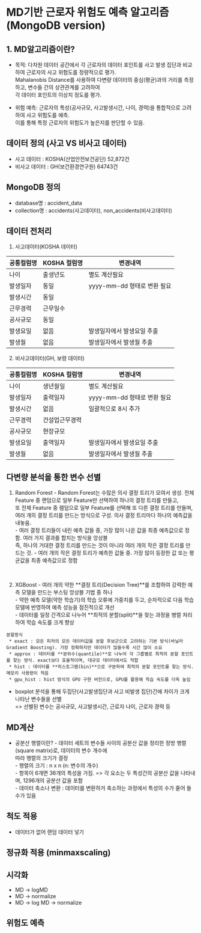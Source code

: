 # MD기반 근로자 위험도 예측 알고리즘 (MongoDB version)


## 1. MD알고리즘이란?
- 목적: 다차원 데이터 공간에서 각 근로자의 데이터 포인트를 사고 발생 집단과 비교하여 근로자의 사고 위험도를 정량적으로 평가. 
<br/> Mahalanobis Distance를 사용하여 다변량 데이터의 중심(평균)과의 거리를 측정하고, 변수들 간의 상관관계를 고려하여 
<br/> 각 데이터 포인트의 이상치 정도를 평가.

- 위험 예측: 근로자의 특성(공사규모, 사고발생시간, 나이, 경력)을 통합적으로 고려하여 사고 위험도를 예측. 
<br/> 이를 통해 특정 근로자의 위험도가 높은지를 판단할 수 있음. 

## 데이터 정의 (사고 VS 비사고 데이터)
 - 사고 데이터 : KOSHA(산업안전보건공단) 52,872건
 - 비사고 데이터 : GH(보건환경연구원) 64743건

## MongoDB 정의
 - database명 : accident_data
 - collection명 : accidents(사고데이터), non_accidents(비사고데이터)

## 데이터 전처리 
 1. 사고데이터(KOSHA 데이터)  <br/>
 
|공통컬럼명|KOSHA 컬럼명|변경내역|
  |------|---|---|
  |나이|출생년도|별도 계산필요|
  |발생일자|동일|yyyy-mm-dd 형태로 변환 필요 |
  |발생시간|동일||
  |근무경력|근무일수||
  |공사규모|동일| |
  |발생요일|없음|발생일자에서 발생요일 추출|
  |발생월|없음|발생일자에서 발생월 추출|

  
  2. 비사고데이터(GH, 보령 데이터) <br/>
  
  |공통컬럼명|KOSHA 컬럼명|변경내역|
  |------|---|---|
  |나이|생년월일|별도 계산필요|
  |발생일자|출력일자| yyyy-mm-dd 형태로 변환 필요 |
  |발생시간|없음| 일괄적으로 8시 추가|
  |근무경력|건설업근무경력||
  |공사규모|현장규모| |
  |발생요일|출역일자|발생일자에서 발생요일 추출|
  |발생월|없음|발생일자에서 발생월 추출|

## 다변량 분석을 통한 변수 선별
  1. Random Forest
    - Random Forest는 수많은 의사 결정 트리가 모여서 생성. 전체 Feature 중 랜덤으로 일부 Feature만 선택하여 하나의 결정 트리를 만들고, <br/> 
      또 전체 Feature 중 램덤으로 일부 Feature를 선택해 또 다른 결정 트리를 만들며, 여러 개의 결정 트리를 만드는 방식으로 구성. 의사 결정 트리마다 하나의 예측값을 내놓음. <br/> 
    - 여러 결정 트리들이 내린 예측 값들 중, 가장 많이 나온 값을 최종 예측값으로 정함. 여러 가지 결과를 합치는 방식을 앙상블 <br/>
      즉, 하나의 거대한 결정 트리를 만드는 것이 아니라 여러 개의 작은 결정 트리를 만드는 것. 
    - 여러 개의 작은 결정 트리가 예측한 값들 중. 가장 많이 등장한 값 또는 평균값을 최종 예측값으로 정함 <br/>
  <br/>

  2. XGBoost
    - 여러 개의 약한 **결정 트리(Decision Tree)**를 조합하여 강력한 예측 모델을 만드는 부스팅 앙상블 기법 중 하나 <br/>
    - 약한 예측 모델(약한 학습기)의 학습 오류에 가중치를 두고, 순차적으로 다음 학습 모델에 반영하여 예측 성능을 점진적으로 개선 <br/>
    - 데이터를 일정 간격으로 나누어 **최적의 분할(split)**을 찾는 과정을 병렬 처리하여 학습 속도를 크게 향상 <br/>

    분할방식
     * exact : 모든 피처의 모든 데이터값을 분할 후보군으로 고려하는 기본 방식(바닐라 Gradient Boosting). 가장 정확하지만 데이터가 많을수록 시간 많이 소요
     * approx : 데이터를 **분위수(quantile)**로 나누어 각 그룹별로 최적의 분할 포인트를 찾는 방식. exact보다 효율적이며, 대규모 데이터에서도 적합
     * hist : 데이터를 **히스토그램(bin)**으로 구분하여 최적의 분할 포인트를 찾는 방식. 메모리 사용량이 적음
     * gpu_hist : hist 방식의 GPU 구현 버전으로, GPU를 활용해 학습 속도를 더욱 높임

 
 
 - boxplot 분석을 통해 두집단(사고발생집단과 사고 비발생 집단)간에 차이가 크게 나타난 변수들을 선별
   <br/> => 선별된 변수는 공사규모, 사고발생시간, 근로자 나이, 근로자 경력 등 
 
## MD계산
 - 공분산 행렬이란? 
        - 데이터 세트의 변수들 사이의 공분산 값을 정리한 정방 행렬(square matrix)로, 데이터의 변수 개수에 <br/> 따라 행렬의 크기가 결정 <br/>
        - 행렬의 크기 : n x n (n: 변수의 개수) <br/>
        - 항목이 6개면 36개의 특성을 가짐. => 각 요소는 두 특성간의 공분산 값을 나타내며, 1296개의 공분산 값을 포함 <br/>
        - 데이터 축소나 변환 : 데이터를 변환하거 축소하는 과정에서 특성의 수가 줄어 들 수가 있음 <br/>

## 척도 적용 
 - 데이터가 없어 랜덤 데이터 넣기 

## 정규화 적용 (minmaxscaling)

## 시각화 
- MD -> logMD
- MD -> normalize
- MD -> log MD -> normalize

## 위험도 예측


